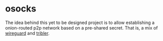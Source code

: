 # osocks

The idea behind this yet to be designed project is to allow establishing a onion-routed p2p network based on a pre-shared secret.
That is, a mix of [wireguard](https://www.wireguard.com/) and [tribler](https://www.tribler.org/).

